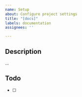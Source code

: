 ```yaml
---
name: Setup
about: Configure project settings
title: "[docs]"
labels: documentation
assignees: ''

---
```


## Description
...

## Todo
- [ ]